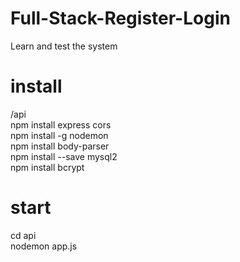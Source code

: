 # Full-Stack-Register-Login
Learn and test the system 

# install
/api \
npm install express cors \
npm install -g nodemon \
npm install body-parser \
npm install --save mysql2 \
npm install bcrypt

# start
cd api \
nodemon app.js 
